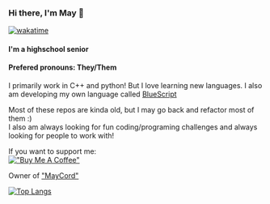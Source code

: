 ### Hi there, I'm May 👋
[![wakatime](https://wakatime.com/badge/user/a9ee50af-034e-4d54-beff-351c7a3ae5b0.svg)](https://wakatime.com/@a9ee50af-034e-4d54-beff-351c7a3ae5b0)
#### I'm a highschool senior 
#### Prefered pronouns: They/Them
<!--
**RyanD524/RyanD524** is a ✨ _special_ ✨ repository because its `README.md` (this file) appears on your GitHub profile.-->
I primarily work in C++ and python! But I love learning new languages.
I also am developing my own language called [BlueScript](https://github.com/MayD524/CBluescirpt)


Most of these repos are kinda old, but I may go back and refactor most of them :)<br>
I also am always looking for fun coding/programing challenges and always looking for people to work with!

If you want to support me:<br>
[!["Buy Me A Coffee"](https://www.buymeacoffee.com/assets/img/custom_images/orange_img.png)](https://www.buymeacoffee.com/mayd524)

Owner of ["MayCord"](http://maycord.com)

[![Top Langs](https://github-readme-stats.vercel.app/api/top-langs/?username=MayD524&layout=compact)](https://github.com/anuraghazra/github-readme-stats)

